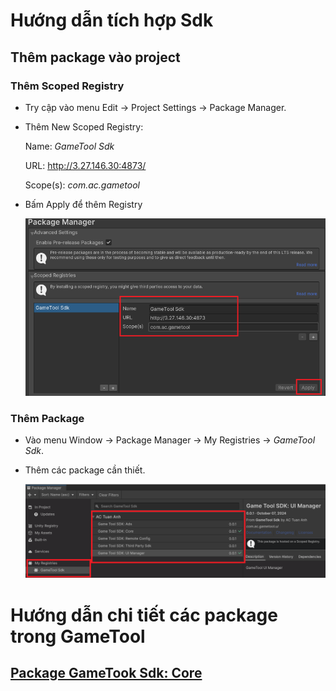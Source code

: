 # Hướng dẫn tích hợp Sdk

## Thêm package vào project

### Thêm Scoped Registry

-   Try cập vào menu Edit -\> Project Settings -\> Package Manager.
-   Thêm New Scoped Registry:

    Name: *GameTool Sdk*

    URL: <http://3.27.146.30:4873/>

    Scope(s): *com.ac.gametool*

-   Bấm Apply để thêm Registry

    *![](Image/1239c0e9448522a271ec7557411ce6cd.png)*

### Thêm Package

-   Vào menu Window -\> Package Manager -\> My Registries -\> *GameTool Sdk*.
-   Thêm các package cần thiết.

    ![](Image/11a3a3d9c3dfd53cf5e8327df28b4b75.png)

# Hướng dẫn chi tiết các package trong GameTool

## [Package GameTook Sdk: Core](https://github.com/anhcon1995pt/gametool-Doc/blob/main/GameTool_SDK_Core_Doc.md)
